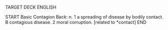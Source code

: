 TARGET DECK
ENGLISH

START
Basic
Contagion
Back: n. 1 a spreading of disease by bodily contact. B contagious disease. 2 moral corruption. [related to *contact]
END
